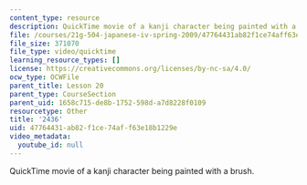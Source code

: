 ```yaml
---
content_type: resource
description: QuickTime movie of a kanji character being painted with a brush.
file: /courses/21g-504-japanese-iv-spring-2009/47764431ab82f1ce74aff63e18b1229e_2436.mov
file_size: 371070
file_type: video/quicktime
learning_resource_types: []
license: https://creativecommons.org/licenses/by-nc-sa/4.0/
ocw_type: OCWFile
parent_title: Lesson 20
parent_type: CourseSection
parent_uid: 1658c715-de8b-1752-598d-a7d8228f0109
resourcetype: Other
title: '2436'
uid: 47764431-ab82-f1ce-74af-f63e18b1229e
video_metadata:
  youtube_id: null
---
```

QuickTime movie of a kanji character being painted with a brush.